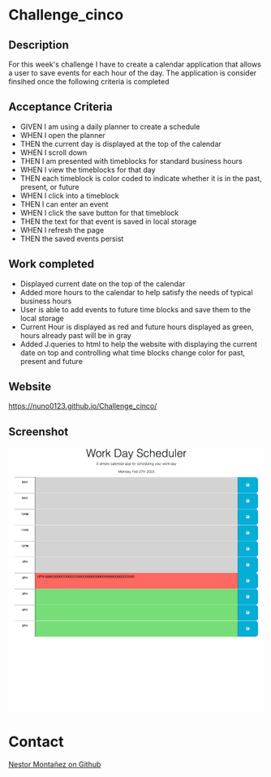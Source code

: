 # Challenge_cinco
## Description 
For this week's challenge I have to create a calendar application that allows a user to save events for each hour of the day. The application is consider finsihed once the following criteria is completed

 ## Acceptance Criteria
* GIVEN I am using a daily planner to create a schedule
* WHEN I open the planner
* THEN the current day is displayed at the top of the calendar
* WHEN I scroll down
* THEN I am presented with timeblocks for standard business hours
* WHEN I view the timeblocks for that day
* THEN each timeblock is color coded to indicate whether it is in the past, present, or future
* WHEN I click into a timeblock
* THEN I can enter an event
* WHEN I click the save button for that timeblock
* THEN the text for that event is saved in local storage
* WHEN I refresh the page
* THEN the saved events persist

 ## Work completed
* Displayed current date on the top of the calendar 
* Added more hours to the calendar to help satisfy the needs of typical business hours
* User is able to add events to future time blocks and save them to the local storage 
* Current Hour is displayed as red and future hours displayed as green, hours already past will be in gray
* Added J.queries to html to help the website with displaying the current date on top and controlling what time blocks change color for past, present and future

 ## Website 
https://nuno0123.github.io/Challenge_cinco/
 ## Screenshot
![screenshot](Assets/Img/_Users_nestormontanez_bootcamp_Challenge_cinco_index.html.png)
 # Contact
 [Nestor Montañez on Github](https://github.com/Nuno0123)
